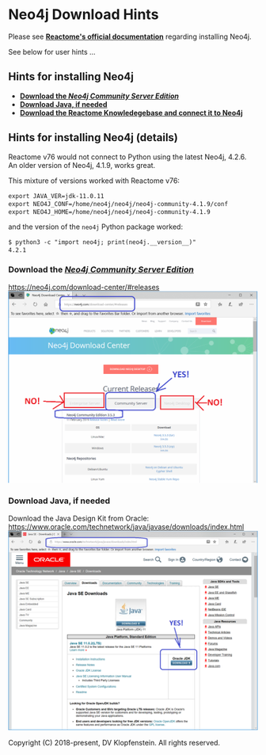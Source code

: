 # Neo4j Download Hints
Please see [**Reactome's official documentation**](https://reactome.org/dev/graph-database#GetStarted)
regarding installing Neo4j.

See below for user hints ...


## Hints for installing Neo4j
* [**Download the _Neo4j Community Server Edition_**](#download-the-neo4j-community-server-edition)
* [**Download Java, if needed**](#download-java-if-needed)
* [**Download the Reactome Knowledegebase and connect it to Neo4j**](README_download_hints.md)


## Hints for installing Neo4j (details)
Reactome v76 would not connect to Python using the latest Neo4j, 4.2.6.    
An older version of Neo4j, 4.1.9, works great.

This mixture of versions worked with Reactome v76:
```
export JAVA_VER=jdk-11.0.11
export NEO4J_CONF=/home/neo4j/neo4j/neo4j-community-4.1.9/conf
export NEO4J_HOME=/home/neo4j/neo4j/neo4j-community-4.1.9
```
and the version of the `neo4j` Python package worked:
```
$ python3 -c "import neo4j; print(neo4j.__version__)"
4.2.1
```

### Download the [_Neo4j Community Server Edition_](https://neo4j.com/download-center/#releases)
https://neo4j.com/download-center/#releases
![Neo4j Community Server](/doc/md/images/Neo4j_CommunityServer.png)

### Download Java, if needed
Download the Java Design Kit from Oracle:    
https://www.oracle.com/technetwork/java/javase/downloads/index.html     
![JDK Download](/doc/md/images/java_jdk_download.png)

Copyright (C) 2018-present, DV Klopfenstein. All rights reserved.
